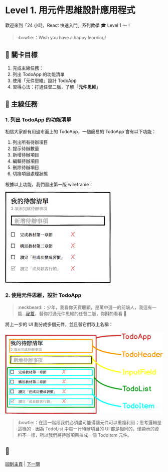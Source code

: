 # Level 1. 用元件思維設計應用程式

歡迎來到「24 小時，React 快速入門」系列教學 :mortar_board: Level 1 ～！
> :bowtie:：Wish you have a happy learning!


## :checkered_flag: 關卡目標

1. 完成主線任務：
  1. 列出 TodoApp 的功能清單
  2. 使用「元件思維」設計 TodoApp
2. 習得心法：打通任督二脈，了解「**元件思維**」


## :triangular_flag_on_post: 主線任務

### 1. 列出 TodoApp 的功能清單

相信大家都有用過市面上的 TodoApp，一個簡易的 TodoApp 會有以下功能：

1. 列出所有待辦項目
2. 提示待辦數量
3. 新增待辦項目
4. 編輯待辦項目
5. 刪除待辦項目
6. 切換項目處理狀態

根據以上功能，我們畫出第一版 wireframe：

![TodoApp markup](../assets/todoapp-markup.png)

### 2. 使用元件思維，設計 TodoApp

> :neckbeard:：少年，我看你天資聰穎，是萬中選一的前端人，我這有一篇...[祕笈](https://medium.com/p/ab93203f6c53)，替你打通元件思維的任督二脈，你斟酌看看 :lollipop:

將上一步的 UI 劃分成多個元件，並且替它們取上名稱：

![TodoApp components](../assets/todoapp-components.png)

> :bowtie:：在這一階段我們必須盡可能得讓元件可以重複利用；思考邏輯是這樣的 - 因為 TodoList 中每一行待辦項目的 UI 都是相同的，僅顯示的資料不一樣，所以我們將待辦項目拉成一個 TodoItem 元件。

## :rocket:

[回到主頁](../) | [下一關](../level-02_initial-project)
